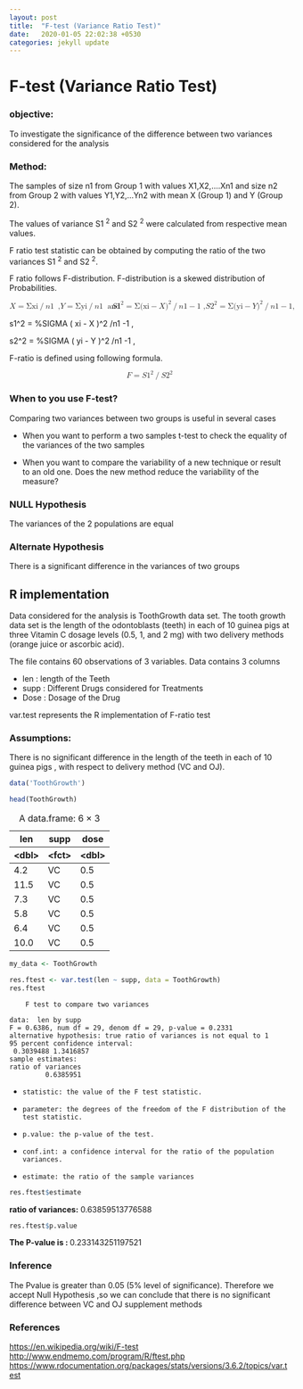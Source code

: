```yaml
---
layout: post
title:  "F-test (Variance Ratio Test)"
date:   2020-01-05 22:02:38 +0530
categories: jekyll update
---
```

# F-test (Variance Ratio Test) 

### objective:

To investigate the significance of the difference between two variances considered for the analysis

### Method:


The samples of size n1 from Group 1 with values X1,X2,....Xn1 and size n2 from Group 2 with values Y1,Y2,...Yn2 with mean X (Group 1) and Y (Group 2). 

The values of  variance S1 <sup>2</sup> and S2 <sup>2</sup>       were calculated from respective mean values.

F ratio test statistic can be obtained by computing the ratio of the two variances S1 <sup>2</sup> and S2 <sup>2</sup>.

F ratio follows F-distribution. F-distribution is a skewed distribution of Probabilities.

<?xml version="1.0" encoding="UTF-8"?>

<math xmlns="http://www.w3.org/1998/Math/MathML">
 <semantics>
  <mrow>
   <mrow>
    <mi>X</mi>
    <mo stretchy="false">=</mo>
    <mi mathvariant="normal">Σ</mi>
   </mrow>
   <mrow>
    <mi mathvariant="italic">xi</mi>
    <mo stretchy="false">/</mo>
    <mi>n</mi>
   </mrow>
   <mn>1</mn>
   <mpadded lspace = "0.5em" width = "+0.8em">
   <mi>, </mi>
   </mpadded>
   <mrow>
    <mi>Y</mi>
    <mo stretchy="false">=</mo>
    <mi mathvariant="normal">Σ</mi>
   </mrow>
   <mrow>
    <mi mathvariant="italic">yi</mi>
    <mo stretchy="false">/</mo>
    <mi>n</mi>
   </mrow>
   <mn>1</mn>
   <mspace linebreak='newline' />
   <mspace linebreak='newline' />
  <mspace linebreak='newline' />
  <mpadded lspace = "0.3em" width = "+0.6em">
   <mo linebreak='newline' linebreakstyle='after'>and calculate Standard Deviation</mo>
   </mpadded>
   <mspace linebreak='newline' />
  <mi>S</mi>
   <mrow>
    <msup>
     <mn>1</mn>
     <mn>2</mn>
    </msup>
    <mo stretchy="false">=</mo>
    <mi mathvariant="normal">Σ</mi>
   </mrow>
   <mrow>
    <msup>
     <mrow>
      <mo fence="true" stretchy="false">(</mo>
      <mrow>
       <mrow>
        <mi mathvariant="italic">xi</mi>
        <mo stretchy="false">−</mo>
        <mi>X</mi>
       </mrow>
      </mrow>
      <mo fence="true" stretchy="false">)</mo>
     </mrow>
     <mn>2</mn>
    </msup>
    <mo stretchy="false">/</mo>
    <mi>n</mi>
   </mrow>
   <mrow>
    <mn>1</mn>
    <mo stretchy="false">−</mo>
    <mn>1</mn>
   </mrow>
   <mpadded lspace = "0.3em" width = "+0.6em">
   <mi>,</mi>
   </mpadded>
   <mi>S</mi>
   <mrow>
    <msup>
     <mn>2</mn>
     <mn>2</mn>
    </msup>
    <mo stretchy="false">=</mo>
    <mi mathvariant="normal">Σ</mi>
   </mrow>
   <mrow>
    <msup>
     <mrow>
      <mo fence="true" stretchy="false">(</mo>
      <mrow>
       <mrow>
        <mi mathvariant="italic">yi</mi>
        <mo stretchy="false">−</mo>
        <mi>Y</mi>
       </mrow>
      </mrow>
      <mo fence="true" stretchy="false">)</mo>
     </mrow>
     <mn>2</mn>
    </msup>
    <mo stretchy="false">/</mo>
    <mi>n</mi>
   </mrow>
   <mrow>
    <mn>1</mn>
    <mo stretchy="false">−</mo>
    <mn>1</mn>
   </mrow>
   <mi>,</mi>
  </mrow>
  <annotation encoding="StarMath 5.0">x =%SIGMA xi / n1 ,                y =%SIGMA yi / n1


 s1^2 = %SIGMA ( xi - X )^2 /n1 -1 ,
 
 s2^2 = %SIGMA ( yi - Y )^2 /n1 -1 ,
 
 </annotation>
 </semantics>
</math>

F-ratio is defined using following formula.

<?xml version="1.0" encoding="UTF-8"?>
<math xmlns="http://www.w3.org/1998/Math/MathML" display="block">
 <semantics>
  <mrow>
   <mrow>
    <mi>F</mi>
    <mo stretchy="false">=</mo>
    <mi>S</mi>
   </mrow>
   <mrow>
    <msup>
     <mn>1</mn>
     <mn>2</mn>
    </msup>
    <mo stretchy="false">/</mo>
    <mi>S</mi>
   </mrow>
   <msup>
    <mn>2</mn>
    <mn>2</mn>
   </msup>
  </mrow>
  <annotation encoding="StarMath 5.0">F = S1^2/S2^2</annotation>
 </semantics>
</math>

### When to you use F-test?

Comparing two variances between two groups is useful in several cases

- When you want to perform a two samples t-test to check the equality of the variances of the two samples

- When you want to compare the variability of a new technique or result to an old one. Does the new method reduce the variability of the measure?

### NULL Hypothesis

The variances of the 2 populations are equal

### Alternate Hypothesis

There is a significant difference in the variances of two groups

## R implementation 

Data considered for the analysis is ToothGrowth data set. The tooth growth data set is the length of the odontoblasts (teeth) in each of 10 guinea pigs at three Vitamin C dosage levels (0.5, 1, and 2 mg) with two delivery methods (orange juice or ascorbic acid).

The file contains 60 observations of 3 variables. Data contains 3 columns 

- len : length of the Teeth
- supp : Different Drugs considered for Treatments
- Dose : Dosage of the Drug

var.test represents the R implementation of F-ratio test

### Assumptions:

There is no significant difference in the length of the teeth in each of 10 guinea pigs , with respect to delivery method (VC and OJ).

```R
data('ToothGrowth')
```


```R
head(ToothGrowth)
```


<table>
<caption>A data.frame: 6 × 3</caption>
<thead>
	<tr><th scope="col">len</th><th scope="col">supp</th><th scope="col">dose</th></tr>
	<tr><th scope=col>&lt;dbl&gt;</th><th scope=col>&lt;fct&gt;</th><th scope=col>&lt;dbl&gt;</th></tr>
</thead>
<tbody>
	<tr><td> 4.2</td><td>VC</td><td>0.5</td></tr>
	<tr><td>11.5</td><td>VC</td><td>0.5</td></tr>
	<tr><td> 7.3</td><td>VC</td><td>0.5</td></tr>
	<tr><td> 5.8</td><td>VC</td><td>0.5</td></tr>
	<tr><td> 6.4</td><td>VC</td><td>0.5</td></tr>
	<tr><td>10.0</td><td>VC</td><td>0.5</td></tr>
</tbody>
</table>




```R
my_data <- ToothGrowth
```


```R
res.ftest <- var.test(len ~ supp, data = ToothGrowth)
res.ftest
```


    
    	F test to compare two variances
    
    data:  len by supp
    F = 0.6386, num df = 29, denom df = 29, p-value = 0.2331
    alternative hypothesis: true ratio of variances is not equal to 1
    95 percent confidence interval:
     0.3039488 1.3416857
    sample estimates:
    ratio of variances 
             0.6385951 





-     statistic: the value of the F test statistic.
-     parameter: the degrees of the freedom of the F distribution of the test statistic.
-     p.value: the p-value of the test.
-     conf.int: a confidence interval for the ratio of the population variances.
-     estimate: the ratio of the sample variances




```R
res.ftest$estimate
```


<strong>ratio of variances:</strong> 0.63859513776588



```R
res.ftest$p.value
```


<strong>The P-value is : </strong> 0.233143251197521

### Inference

The Pvalue is greater than 0.05 (5% level of significance). Therefore we accept Null Hypothesis ,so we can conclude that there is no significant difference between VC and OJ supplement methods

### References

https://en.wikipedia.org/wiki/F-test
http://www.endmemo.com/program/R/ftest.php
https://www.rdocumentation.org/packages/stats/versions/3.6.2/topics/var.test

